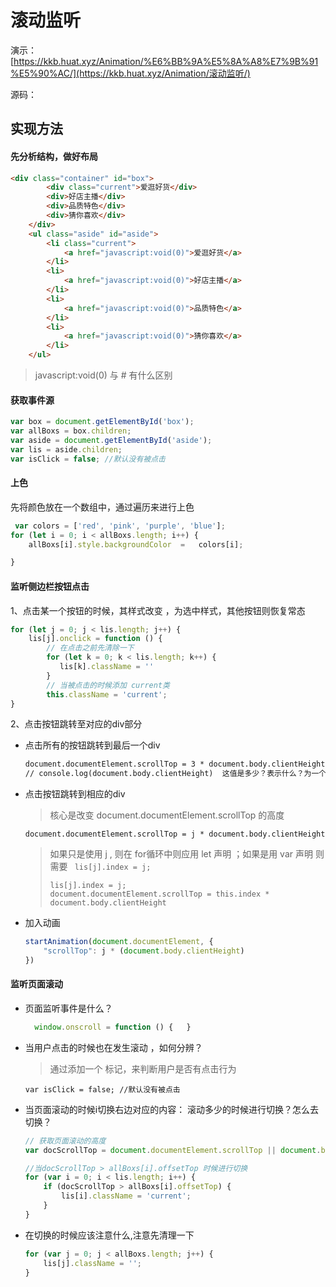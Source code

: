 # 滚动监听

演示：  [https://kkb.huat.xyz/Animation/%E6%BB%9A%E5%8A%A8%E7%9B%91%E5%90%AC/](https://kkb.huat.xyz/Animation/滚动监听/) 

源码：



## 实现方法

#### 先分析结构，做好布局

```html
<div class="container" id="box">
        <div class="current">爱逛好货</div>
        <div>好店主播</div>
        <div>品质特色</div>
        <div>猜你喜欢</div>
    </div>
    <ul class="aside" id="aside">
        <li class="current">
            <a href="javascript:void(0)">爱逛好货</a>
        </li>
        <li>
            <a href="javascript:void(0)">好店主播</a>
        </li>
        <li>
            <a href="javascript:void(0)">品质特色</a>
        </li>
        <li>
            <a href="javascript:void(0)">猜你喜欢</a>
        </li>
    </ul>
```

> javascript:void(0)  与 #  有什么区别



#### 获取事件源

```js
var box = document.getElementById('box');
var allBoxs = box.children;
var aside = document.getElementById('aside');
var lis = aside.children;
var isClick = false; //默认没有被点击
```



#### 上色

先将颜色放在一个数组中，通过遍历来进行上色

```js
 var colors = ['red', 'pink', 'purple', 'blue'];
for (let i = 0; i < allBoxs.length; i++) {
    allBoxs[i].style.backgroundColor  =   colors[i];

}
```

#### 监听侧边栏按钮点击

1、点击某一个按钮的时候，其样式改变 ，为选中样式，其他按钮则恢复常态

```js
for (let j = 0; j < lis.length; j++) {
    lis[j].onclick = function () { 
        // 在点击之前先清除一下
        for (let k = 0; k < lis.length; k++) {
           lis[k].className = ''
        }
        // 当被点击的时候添加 current类
        this.className = 'current';
}
```

2、点击按钮跳转至对应的div部分

- 点击所有的按钮跳转到最后一个div

  ```html
  document.documentElement.scrollTop = 3 * document.body.clientHeight
  // console.log(document.body.clientHeight)  这值是多少？表示什么？为一个页面的高度 即 <div>好店主播</div>的高度
  ```

- 点击按钮跳转到相应的div

  > 核心是改变  document.documentElement.scrollTop 的高度

  ```
  document.documentElement.scrollTop = j * document.body.clientHeight
  ```

  > 如果只是使用 j , 则在 for循环中则应用 let 声明 ；如果是用 var 声明 则需要 ` lis[j].index = j;`
  >
  > ```
  > lis[j].index = j;
  > document.documentElement.scrollTop = this.index * document.body.clientHeight
  > ```

- 加入动画 

  ```js
  startAnimation(document.documentElement, {
      "scrollTop": j * (document.body.clientHeight)
  })
  ```

  

#### 监听页面滚动

- 页面监听事件是什么？

  ```js
    window.onscroll = function () {   }
  ```

- 当用户点击的时候也在发生滚动 ，如何分辨？ 

  > 通过添加一个 标记，来判断用户是否有点击行为

  ```
  var isClick = false; //默认没有被点击
  ```

- 当页面滚动的时候i切换右边对应的内容： 滚动多少的时候进行切换？怎么去切换？

  ```js
  // 获取页面滚动的高度
  var docScrollTop = document.documentElement.scrollTop || document.body.scrollTop;
  
  //当docScrollTop > allBoxs[i].offsetTop 时候进行切换
  for (var i = 0; i < lis.length; i++) {
      if (docScrollTop > allBoxs[i].offsetTop) {
          lis[i].className = 'current';
      }
  }
  ```

- 在切换的时候应该注意什么,注意先清理一下

  ```js
  for (var j = 0; j < allBoxs.length; j++) {
      lis[j].className = '';
  }
  ```

  